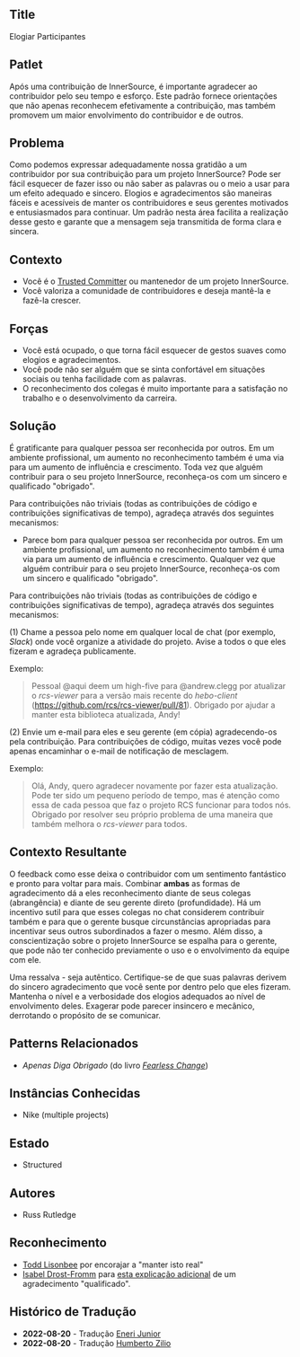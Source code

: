 ## Title

Elogiar Participantes

## Patlet

Após uma contribuição de InnerSource, é importante agradecer ao contribuidor pelo seu tempo e esforço.
Este padrão fornece orientações que não apenas reconhecem efetivamente a contribuição, mas também promovem um maior envolvimento do contribuidor e de outros.

## Problema

Como podemos expressar adequadamente nossa gratidão a um contribuidor por sua contribuição para um projeto InnerSource?
Pode ser fácil esquecer de fazer isso ou não saber as palavras ou o meio a usar para um efeito adequado e sincero.
Elogios e agradecimentos são maneiras fáceis e acessíveis de manter os contribuidores e seus gerentes motivados e entusiasmados para continuar.
Um padrão nesta área facilita a realização desse gesto e garante que a mensagem seja transmitida de forma clara e sincera.

## Contexto

* Você é o [Trusted Committer](./trusted-committer.md) ou mantenedor de um projeto InnerSource.
* Você valoriza a comunidade de contribuidores e deseja mantê-la e fazê-la crescer.

## Forças

* Você está ocupado, o que torna fácil esquecer de gestos suaves como elogios e agradecimentos.
* Você pode não ser alguém que se sinta confortável em situações sociais ou tenha facilidade com as palavras.
* O reconhecimento dos colegas é muito importante para a satisfação no trabalho e o desenvolvimento da carreira.

## Solução

É gratificante para qualquer pessoa ser reconhecida por outros.
Em um ambiente profissional, um aumento no reconhecimento também é uma via para um aumento de influência e crescimento.
Toda vez que alguém contribuir para o seu projeto InnerSource, reconheça-os com um sincero e qualificado "obrigado".

Para contribuições não triviais (todas as contribuições de código e contribuições significativas de tempo), agradeça através dos seguintes mecanismos:

* Parece bom para qualquer pessoa ser reconhecida por outros.
Em um ambiente profissional, um aumento no reconhecimento também é uma via para um aumento de influência e crescimento.
Qualquer vez que alguém contribuir para o seu projeto InnerSource, reconheça-os com um sincero e qualificado "obrigado".

Para contribuições não triviais (todas as contribuições de código e contribuições significativas de tempo), agradeça através dos seguintes mecanismos:

(1) Chame a pessoa pelo nome em qualquer local de chat (por exemplo, _Slack_) onde você organize a atividade do projeto. Avise a todos o que eles fizeram e agradeça publicamente.

Exemplo:

> Pessoal @aqui deem um high-five para @andrew.clegg por atualizar o _rcs-viewer_ para a versão mais recente do _hebo-client_ (https://github.com/rcs/rcs-viewer/pull/81).
Obrigado por ajudar a manter esta biblioteca atualizada, Andy!

(2) Envie um e-mail para eles e seu gerente (em cópia) agradecendo-os pela contribuição.
Para contribuições de código, muitas vezes você pode apenas encaminhar o e-mail de notificação de mesclagem.

Exemplo:

> Olá, Andy, quero agradecer novamente por fazer esta atualização.
Pode ter sido um pequeno período de tempo, mas é atenção como essa de cada pessoa que faz o projeto RCS funcionar para todos nós.
Obrigado por resolver seu próprio problema de uma maneira que também melhora o _rcs-viewer_ para todos.

## Contexto Resultante

O feedback como esse deixa o contribuidor com um sentimento fantástico e pronto para voltar para mais.
Combinar **ambas** as formas de agradecimento dá a eles reconhecimento diante de seus colegas (abrangência) e diante de seu gerente direto (profundidade).
Há um incentivo sutil para que esses colegas no chat considerem contribuir também e para que o gerente busque circunstâncias apropriadas para incentivar seus outros subordinados a fazer o mesmo.
Além disso, a conscientização sobre o projeto InnerSource se espalha para o gerente, que pode não ter conhecido previamente o uso e o envolvimento da equipe com ele.

Uma ressalva - seja autêntico.
Certifique-se de que suas palavras derivem do sincero agradecimento que você sente por dentro pelo que eles fizeram.
Mantenha o nível e a verbosidade dos elogios adequados ao nível de envolvimento deles.
Exagerar pode parecer insincero e mecânico, derrotando o propósito de se comunicar.

## Patterns Relacionados

* _Apenas Diga Obrigado_ (do livro [_Fearless Change_](https://fearlesschangepatterns.com/))

## Instâncias Conhecidas

* Nike (multiple projects)

## Estado

* Structured

## Autores

* Russ Rutledge

## Reconhecimento

* [Todd Lisonbee](https://github.com/tlisonbee) por encorajar a "manter isto real"
* [Isabel Drost-Fromm](https://github.com/MaineC) para [esta explicação adicional](https://youtu.be/h3MPewsk5PU?t=357) de um agradecimento "qualificado".

## Histórico de Tradução

- **2022-08-20** - Tradução [Eneri Junior](https://github.com/jrcosta)
- **2022-08-20** - Tradução [Humberto Zilio](https://github.com/zilio)
